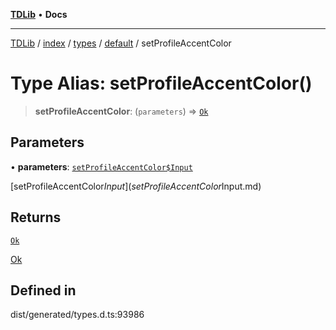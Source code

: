 [**TDLib**](../../../../../../README.md) • **Docs**

***

[TDLib](../../../../../../modules.md) / [index](../../../../../README.md) / [types](../../../README.md) / [default](../README.md) / setProfileAccentColor

# Type Alias: setProfileAccentColor()

> **setProfileAccentColor**: (`parameters`) => [`Ok`](Ok.md)

## Parameters

• **parameters**: [`setProfileAccentColor$Input`](setProfileAccentColor$Input.md)

[setProfileAccentColor$Input](setProfileAccentColor$Input.md)

## Returns

[`Ok`](Ok.md)

[Ok](Ok.md)

## Defined in

dist/generated/types.d.ts:93986
